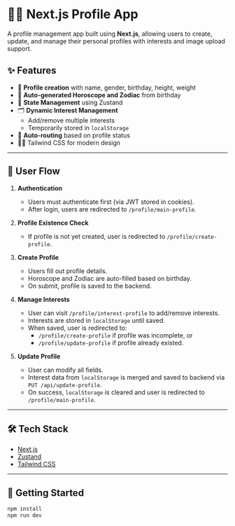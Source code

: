 # 👨‍💻 Next.js Profile App

A profile management app built using **Next.js**, allowing users to create, update, and manage their personal profiles with interests and image upload support.

## ✨ Features

- 👤 **Profile creation** with name, gender, birthday, height, weight
- 🌌 **Auto-generated Horoscope and Zodiac** from birthday
- 🧠 **State Management** using Zustand
- 🗂️ **Dynamic Interest Management**
  - Add/remove multiple interests
  - Temporarily stored in `localStorage`
- 💾 **Auto-routing** based on profile status
- 🧑‍🎨 Tailwind CSS for modern design

---

## 🔄 User Flow

1. **Authentication**
   - Users must authenticate first (via JWT stored in cookies).
   - After login, users are redirected to `/profile/main-profile`.

2. **Profile Existence Check**
   - If profile is not yet created, user is redirected to `/profile/create-profile`.

3. **Create Profile**
   - Users fill out profile details.
   - Horoscope and Zodiac are auto-filled based on birthday.
   - On submit, profile is saved to the backend.

4. **Manage Interests**
   - User can visit `/profile/interest-profile` to add/remove interests.
   - Interests are stored in `localStorage` until saved.
   - When saved, user is redirected to:
     - `/profile/create-profile` if profile was incomplete, or
     - `/profile/update-profile` if profile already existed.

5. **Update Profile**
   - User can modify all fields.
   - Interest data from `localStorage` is merged and saved to backend via `PUT /api/update-profile`.
   - On success, `localStorage` is cleared and user is redirected to `/profile/main-profile`.

---

## 🛠 Tech Stack

- [Next.js](https://nextjs.org/)
- [Zustand](https://github.com/pmndrs/zustand)
- [Tailwind CSS](https://tailwindcss.com/)
---


## 🚀 Getting Started

```bash
npm install
npm run dev
